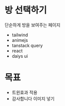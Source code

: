 #  방 선택하기 
단순하게 방을 보여주는 페이지 
- tailwind 
- animejs
- tanstack query 
- react 
- daiys ui 

# 목표 
- 트윈효과 적용 
- 감사합니다 이미지 넣기 

